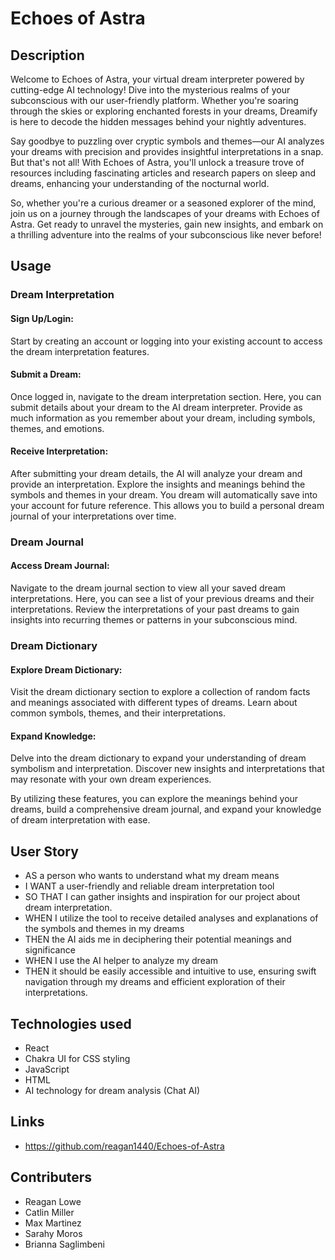 # Echoes of Astra

## Description

Welcome to Echoes of Astra, your virtual dream interpreter powered by cutting-edge
AI technology! Dive into the mysterious realms of your subconscious with our 
user-friendly platform. Whether you're soaring through the skies or exploring
enchanted forests in your dreams, Dreamify is here to decode the hidden messages
behind your nightly adventures.

Say goodbye to puzzling over cryptic symbols and themes—our AI analyzes your dreams
with precision and provides insightful interpretations in a snap. But that's not
all! With Echoes of Astra, you'll unlock a treasure trove of resources including
fascinating articles and research papers on sleep and dreams, enhancing your
understanding of the nocturnal world.

So, whether you're a curious dreamer or a seasoned explorer of the mind, join us on
a journey through the landscapes of your dreams with Echoes of Astra. Get ready to
unravel the mysteries, gain new insights, and embark on a thrilling adventure into
the realms of your subconscious like never before!

## Usage

### Dream Interpretation
#### Sign Up/Login: 
Start by creating an account or logging into your existing account to access the
dream interpretation features.

#### Submit a Dream: 
Once logged in, navigate to the dream interpretation section. Here, you can submit
details about your dream to the AI dream interpreter. Provide as much information
as you remember about your dream, including symbols, themes, and emotions.

#### Receive Interpretation: 
After submitting your dream details, the AI will analyze your dream and provide an
interpretation. Explore the insights and meanings behind the symbols and themes in 
your dream. You dream will automatically save into your account for future 
reference. This allows you to build a personal dream journal of your 
interpretations over time.

### Dream Journal
#### Access Dream Journal: 
Navigate to the dream journal section to view all your saved dream interpretations.
Here, you can see a list of your previous dreams and their interpretations. Review the 
interpretations of your past dreams to gain insights into recurring themes or patterns in 
your subconscious mind.

### Dream Dictionary
#### Explore Dream Dictionary: 
Visit the dream dictionary section to explore a collection of random facts and meanings 
associated with different types of dreams. Learn about common symbols, themes, and their 
interpretations.

#### Expand Knowledge: 
Delve into the dream dictionary to expand your understanding of dream symbolism and 
interpretation. Discover new insights and interpretations that may resonate with your own 
dream experiences.

By utilizing these features, you can explore the meanings behind your dreams, build a 
comprehensive dream journal, and expand your knowledge of dream interpretation with ease.

## User Story

* AS a person who wants to understand what my dream means
* I WANT a user-friendly and reliable dream interpretation tool
* SO THAT I can gather insights and inspiration for our project about dream interpretation.
* WHEN I utilize the tool to receive detailed analyses and explanations of the symbols and 
themes in my dreams
* THEN the AI aids me in deciphering their potential meanings and significance
* WHEN I use the AI helper to analyze my dream
* THEN it should be easily accessible and intuitive to use, ensuring swift navigation through 
my dreams and efficient exploration of their interpretations.


## Technologies used
* React
* Chakra UI for CSS styling
* JavaScript
* HTML
* AI technology for dream analysis (Chat AI)


## Links
* https://github.com/reagan1440/Echoes-of-Astra


## Contributers
* Reagan Lowe
* Catlin Miller
* Max Martinez
* Sarahy Moros
* Brianna Saglimbeni
